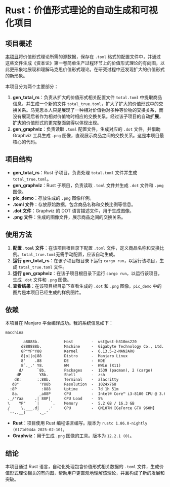 # Rust：价值形式理论的自动生成和可视化项目

## 项目概述

[本项目](https://github.com/Wangsutan/Kapital/tree/master/资本的生产过程/价值形式理论/价值形式)将价值形式理论所需的源数据，保存在 `.toml` 格式的配置文件中，并通过这些文件生成《资本论》第一卷简单生产过程环节上的价值形式理论的有向图，以此更形象地展现和理解马克思价值形式理论。在研究过程中还发现扩大的价值形式的新形象。

本项目分为两个主要部分：

1. **gen_total_rs**：负责从扩大的价值形式相关配置文件 `total.toml` 中提取商品信息，并生成一个新的文件 `total_true.toml`，扩大了扩大的价值形式中的交换关系。马克思本人只是展现了一种相对价值物对多种等价物的交换关系，而没有展现后者作为相对价值物时相应的交换关系。经过该子项目的自动**扩展**，**扩大**的价值形式的更完整面貌得以体现出现。
2. **gen_graphviz**：负责读取 `.toml` 配置文件，生成对应的 `.dot` 文件，并借助 Graphviz 工具生成 `.png` 图像，直观展示商品之间的交换关系。这是本项目最核心的代码。

## 项目结构

- **gen_total_rs**：Rust 子项目，负责处理 `total.toml` 文件并生成 `total_true.toml`。
- **gen_graphviz**：Rust 子项目，负责读取 `.toml` 文件并生成 `.dot` 文件和 `.png` 图像。
- **pic_demo**：存放生成的 `.png` 图像样例。
- **.toml 文件**：存放原始数据，包含商品名称和交换比例等信息。
- **.dot 文件**：Graphviz 的 DOT 语言描述文件，用于生成图像。
- **.png 文件**：生成的图像文件，展示商品之间的交换关系。

## 使用方法

1. **配置 `.toml` 文件**：在该项目根目录下配置 `.toml` 文件，定义商品名称和交换比例。`total_true.toml`无需手动配置，应该自动生成。
2. **运行 gen_total_rs**：在该子项目根目录下运行 `cargo run`，以运行该项目，生成 `total_true.toml` 文件。
3. **运行 gen_graphviz**：在该子项目根目录下运行 `cargo run`，以运行该项目，生成 `.dot` 文件和 `.png` 图像。
4. **查看结果**：在该项目根目录下查看生成的 `.dot` 和 `.png` 图像。`pic_demo` 中的图片是本项目已经生成的样例图片。

## 依赖

本项目在 Manjaro 平台编译成功。我的系统信息如下：

```txt
macchina

        a8888b.           Host        -  wst@wst-h310ms220
       d888888b.          Machine     -  Gigabyte Technology Co., Ltd. Default string H310M S2 2.0
       8P"YP"Y88          Kernel      -  6.13.5-2-MANJARO
       8|o||o|88          Distro      -  Manjaro Linux
       8'    .88          DE          -  KDE
       8`._.' Y8.         WM          -  KWin (X11)
      d/      `8b.        Packages    -  1539 (pacman), 2 (cargo)
     dP        Y8b.       Shell       -  zsh
    d8:       ::88b.      Terminal    -  alacritty
   d8"         'Y88b      Resolution  -  1024x768
  :8P           :888      Uptime      -  7d 1h 51m
   8a.         _a88P      CPU         -  Intel® Core™ i3-8100 CPU @ 3.60GHz (4)
 ._/"Yaa     .| 88P|      CPU Load    -  5%
 \    YP"    `|     `.    Memory      -  5.2 GB / 16.3 GB
 /     \.___.d|    .'     GPU         -  GM107M [GeForce GTX 960M]
 `--..__)     `._.'

 ```

- **Rust**：项目使用 Rust 编程语言编写。版本为 `rustc 1.86.0-nightly (6171d944a 2025-02-10)`。
- **Graphviz**：用于生成 `.png` 图像的工具。版本为 `12.2.1 (0)`。

## 结论

本项目通过 Rust 语言，自动化处理包含价值形式相关数据的 `.toml` 文件，生成价值形式理论相关的有向图，帮助用户更直观地理解该理论，并且构成了新的发展和突破。

